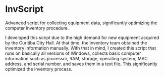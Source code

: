 # InvScript
Advanced script for collecting equipment data, significantly optimizing the computer inventory procedure.  


I developed this script due to the high demand for new equipment acquired by the Curitiba City Hall. At that time, the inventory team obtained the inventory information manually. With that in mind, I created this script that runs on basically all versions of Windows, collects basic computer information such as processor, RAM, storage, operating system, MAC address, and serial number, and saves them in a text file. This significantly optimized the inventory process.
